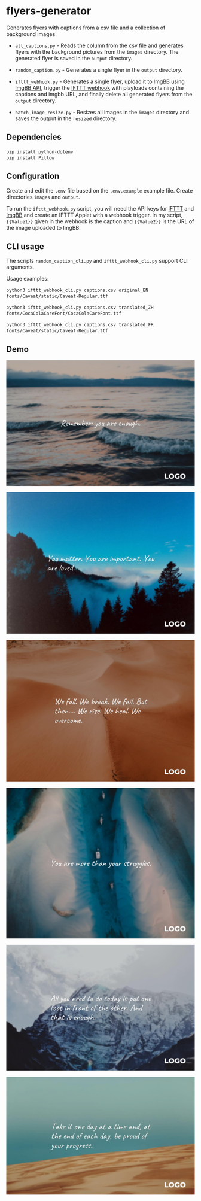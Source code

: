 # flyers-generator

Generates flyers with captions from a csv file and a collection of background images.

- `all_captions.py` - Reads the column from the csv file and generates flyers with the background pictures from the `images` directory. The generated flyer is saved in the `output` directory.

- `random_caption.py` - Generates a single flyer in the `output` directory.

- `ifttt_webhook.py` - Generates a single flyer, upload it to ImgBB using [ImgBB API](https://api.imgbb.com/), trigger the [IFTTT webhook](https://help.ifttt.com/hc/en-us/articles/115010230347-Webhooks-service-FAQ) with playloads containing the captions and imgbb URL, and finally delete all generated flyers from the `output` directory.

- `batch_image_resize.py` - Resizes all images in the `images` directory and saves the output in the `resized` directory.

## Dependencies

```
pip install python-dotenv
pip install Pillow
```

## Configuration

Create and edit the `.env` file based on the `.env.example` example file. Create directories `images` and `output`.

To run the `ifttt_webhook.py` script, you will need the API keys for [IFTTT](https://help.ifttt.com/hc/en-us/articles/115010230347-Webhooks-service-FAQ) and [ImgBB](https://api.imgbb.com/) and create an IFTTT Applet with a webhook trigger. In my script,  `{{Value1}}` given in the webhook is the caption and `{{Value2}}` is the URL of the image uploaded to ImgBB.

## CLI usage

The scripts `random_caption_cli.py` and `ifttt_webhook_cli.py` support CLI arguments.

Usage examples:

```
python3 ifttt_webhook_cli.py captions.csv original_EN fonts/Caveat/static/Caveat-Regular.ttf
```

```
python3 ifttt_webhook_cli.py captions.csv translated_ZH fonts/CocaColaCareFont/CocaColaCareFont.ttf
```

```
python3 ifttt_webhook_cli.py captions.csv translated_FR fonts/Caveat/static/Caveat-Regular.ttf
```

## Demo

![](https://raw.githubusercontent.com/groundcat/flyers-generator/main/output.example/1_Rememberyo.jpg)

![](https://raw.githubusercontent.com/groundcat/flyers-generator/main/output.example/2_YoumatterY.jpg)

![](https://raw.githubusercontent.com/groundcat/flyers-generator/main/output.example/3_WefallWebr.jpg)

![](https://raw.githubusercontent.com/groundcat/flyers-generator/main/output.example/4_Youaremore.jpg)

![](https://raw.githubusercontent.com/groundcat/flyers-generator/main/output.example/5_Allyouneed.jpg)

![](https://raw.githubusercontent.com/groundcat/flyers-generator/main/output.example/6_Takeitoned.jpg)

